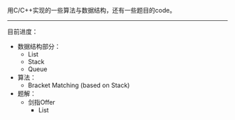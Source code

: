 用C/C++实现的一些算法与数据结构，还有一些题目的code。

---

目前进度：

* 数据结构部分：
  * List
  * Stack
  * Queue
* 算法：
  * Bracket Matching (based on Stack)
* 题解：
  * 剑指Offer
    * List